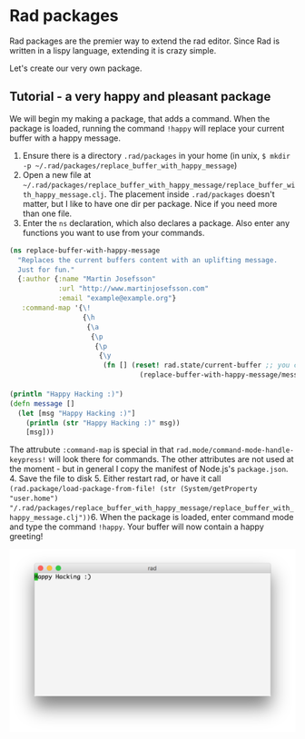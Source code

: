 # Rad packages

Rad packages are the premier way to extend the rad editor. Since Rad is written in a lispy language, extending it is crazy simple.

Let's create our very own package.


## Tutorial - a very happy and pleasant package
We will begin my making a package, that adds a command. When the package is loaded, running the command `!happy` will replace your current buffer with a happy message.

1. Ensure there is a directory `.rad/packages` in your home (in unix, `$ mkdir -p ~/.rad/packages/replace_buffer_with_happy_message`)
2. Open a new file at `~/.rad/packages/replace_buffer_with_happy_message/replace_buffer_with_happy_message.clj`. The placement inside `.rad/packages` doesn't matter, but I like to have one dir per package. Nice if you need more than one file.
3. Enter the `ns` declaration, which also declares a package. Also enter any functions you want to use from your commands.
``` clojure
(ns replace-buffer-with-happy-message
  "Replaces the current buffers content with an uplifting message.
  Just for fun."
  {:author {:name "Martin Josefsson"
            :url "http://www.martinjosefsson.com"
            :email "example@example.org"}
   :command-map '{\!
                  {\h
                   {\a
                    {\p
                     {\p
                      {\y
                       (fn [] (reset! rad.state/current-buffer ;; you can use any rad namespace, except for `rad.core`
                                (replace-buffer-with-happy-message/message)))}}}}}}})

(println "Happy Hacking :)")
(defn message []
  (let [msg "Happy Hacking :)"]
    (println (str "Happy Hacking :)" msg))
    [msg]))
```
The attrubute `:command-map` is special in that `rad.mode/command-mode-handle-keypress!` will look there for commands. The other attributes are not used at the moment - but in general I copy the manifest of Node.js's `package.json`.
4. Save the file to disk
5. Either restart rad, or have it call `(rad.package/load-package-from-file! (str (System/getProperty "user.home") "/.rad/packages/replace_buffer_with_happy_message/replace_buffer_with_happy_message.clj"))`6. When the package is loaded, enter command mode and type the command `!happy`. Your buffer will now contain a happy greeting!

<img src="assets/happy-hacking-message-screenshot.png"
     alt="Screenshot of the !happy-command in action"
     width="1290" />
